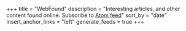 +++
title = "WebFound"
description = "Interesting articles, and other content found online. Subscribe to [Atom feed](/webfound/atom.xml)"
sort_by = "date"
insert_anchor_links = "left"
generate_feeds = true
+++
